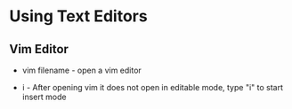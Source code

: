 # Using Text Editors

## Vim Editor

* vim filename - open a vim editor

* i - After opening vim it does not open in editable mode, type "i"  to start insert mode 




